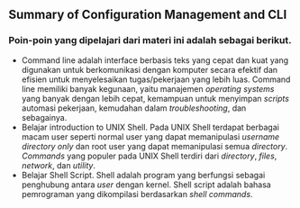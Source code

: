 ## Summary of Configuration Management and CLI

### Poin-poin yang dipelajari dari materi ini adalah sebagai berikut.
- Command line adalah interface berbasis teks yang cepat dan kuat yang digunakan untuk berkomunikasi dengan komputer secara efektif dan efisien untuk menyelesaikan tugas/pekerjaan yang lebih luas. Command line memiliki banyak kegunaan, yaitu manajemen *operating systems* yang banyak dengan lebih cepat, kemampuan untuk menyimpan *scripts* automasi pekerjaan, kemudahan dalam *troubleshooting*, dan sebagainya.
- Belajar introduction to UNIX Shell. Pada UNIX Shell terdapat berbagai macam user seperti normal user yang dapat memanipulasi *username directory only* dan root user yang dapat memanipulasi semua *directory*. *Commands* yang populer pada UNIX Shell terdiri dari *directory*, *files*, *network*, dan *utility*.
- Belajar Shell Script. Shell adalah program yang berfungsi sebagai penghubung antara *user* dengan kernel. Shell script adalah bahasa pemrograman yang dikompilasi berdasarkan *shell commands*. 